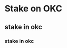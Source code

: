 <!--
 * @Author: xiaojun.liu
 * @Date: 2022-11-21 15:20:13
 * @LastEditTime: 2022-11-21 15:32:58
 * @Description: 
-->
# Stake on OKC

## stake in okc 

### stake in okc 